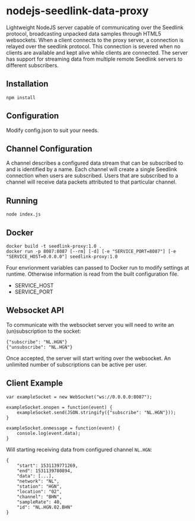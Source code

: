 # nodejs-seedlink-data-proxy
Lightweight NodeJS server capable of communicating over the Seedlink protocol, broadcasting unpacked data samples through HTML5 websockets. When a client connects to the proxy server, a connection is relayed over the seedlink protocol. This connection is severed when no clients are available and kept alive while clients are connected. The server has support for streaming data from multiple remote Seedlink servers to different subscribers.


## Installation

    npm install

## Configuration
Modify config.json to suit your needs.

## Channel Configuration
A channel describes a configured data stream that can be subscribed to and is identified by a name. Each channel will create a single Seedlink connection when users are subscribed. Users that are subscribed to a channel will receive data packets attributed to that particular channel.

## Running

    node index.js

## Docker

    docker build -t seedlink-proxy:1.0 .
    docker run -p 8087:8087 [--rm] [-d] [-e "SERVICE_PORT=8087"] [-e "SERVICE_HOST=0.0.0.0"] seedlink-proxy:1.0

Four envrionment variables can passed to Docker run to modify settings at runtime. Otherwise information is read from the built configuration file.

  * SERVICE\_HOST
  * SERVICE\_PORT

## Websocket API
To communicate with the websocket server you will need to write an (un)subscription to the socket:

    {"subscribe": "NL.HGN"}
    {"unsubscribe": "NL.HGN"}

Once accepted, the server will start writing over the websocket. An unlimited number of subscriptions can be active per user.

## Client Example

    var exampleSocket = new WebSocket("ws://0.0.0.0:8087");

    exampleSocket.onopen = function(event) {
        exampleSocket.send(JSON.stringify({"subscribe": "NL.HGN"}));
    }

    exampleSocket.onmessage = function(event) {
        console.log(event.data);
    }

Will starting receiving data from configured channel `NL.HGN`:

    {
        "start": 1531139771269,
        "end": 1531139780894,
        "data": [...],
        "network": "NL",
        "station": "HGN",
        "location": "02",
        "channel": "BHN",
        "sampleRate": 40,
        "id": "NL.HGN.02.BHN"
    }
